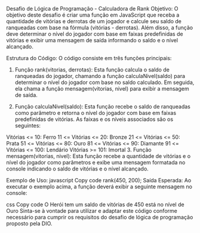 Desafio de Lógica de Programação - Calculadora de Rank
Objetivo:
O objetivo deste desafio é criar uma função em JavaScript que receba a quantidade de vitórias e derrotas de um jogador e calcule seu saldo de ranqueadas com base na fórmula (vitórias - derrotas). Além disso, a função deve determinar o nível do jogador com base em faixas predefinidas de vitórias e exibir uma mensagem de saída informando o saldo e o nível alcançado.

Estrutura do Código:
O código consiste em três funções principais:

1. Função rank(vitorias, derrotas):
Esta função calcula o saldo de ranqueadas do jogador, chamando a função calculaNivel(saldo) para determinar o nível do jogador com base no saldo calculado. Em seguida, ela chama a função mensagem(vitorias, nivel) para exibir a mensagem de saída.

2. Função calculaNivel(saldo):
Esta função recebe o saldo de ranqueadas como parâmetro e retorna o nível do jogador com base em faixas predefinidas de vitórias. As faixas e os níveis associados são os seguintes:

Vitórias <= 10: Ferro
11 <= Vitórias <= 20: Bronze
21 <= Vitórias <= 50: Prata
51 <= Vitórias <= 80: Ouro
81 <= Vitórias <= 90: Diamante
91 <= Vitórias <= 100: Lendário
Vitórias >= 101: Imortal
3. Função mensagem(vitorias, nivel):
Esta função recebe a quantidade de vitórias e o nível do jogador como parâmetros e exibe uma mensagem formatada no console indicando o saldo de vitórias e o nível alcançado.

Exemplo de Uso:
javascript
Copy code
rank(450, 200);
Saída Esperada:
Ao executar o exemplo acima, a função deverá exibir a seguinte mensagem no console:

css
Copy code
O Herói tem um saldo de vitórias de 450 está no nível de Ouro
Sinta-se à vontade para utilizar e adaptar este código conforme necessário para cumprir os requisitos do desafio de lógica de programação proposto pela DIO.
